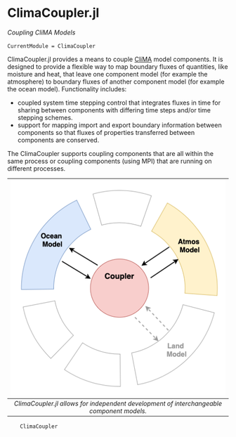 # ClimaCoupler.jl

*Coupling CliMA Models*

```@meta
CurrentModule = ClimaCoupler
```

ClimaCoupler.jl provides a means to couple [CliMA](https://github.com/CliMA) 
model components. It is designed to provide a flexible way to map boundary fluxes
of quantities, like moisture and heat, that leave one component model
(for example the atmosphere) to boundary fluxes of another component model
(for example the ocean model).
Functionality includes:
- coupled system time stepping control that integrates fluxes in time for sharing
  between components with differing time steps and/or time stepping schemes.
- support for mapping import and export boundary information between components
  so that fluxes of properties transferred between components are conserved.

The ClimaCoupler supports coupling components that are all within the same process
or coupling components (using MPI) that are running on different processes.

| ![Coupler Scheme](images/cplsetup.png) |
|:--:|
| *ClimaCoupler.jl allows for independent development of interchangeable component models.* |

```@docs
    ClimaCoupler
```
